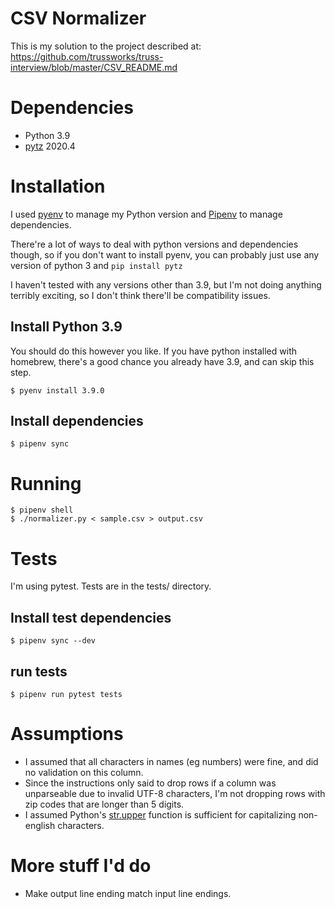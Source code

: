 # CSV Normalizer
This is my solution to the project described at: https://github.com/trussworks/truss-interview/blob/master/CSV_README.md

# Dependencies
- Python 3.9
- [pytz](https://pypi.org/project/pytz/) 2020.4

# Installation
I used [pyenv](https://github.com/pyenv/pyenv) to manage my Python version
and [Pipenv](https://pipenv.pypa.io/en/latest/) to manage dependencies.

There're a lot of ways to deal with python versions and dependencies though,
so if you don't want to install pyenv, you can probably just use any version
of python 3 and `pip install pytz`

I haven't tested with any versions other than 3.9, but I'm not doing anything
terribly exciting, so I don't think there'll be compatibility issues.

## Install Python 3.9
You should do this however you like. If you have python installed
with homebrew, there's a good chance you already have 3.9, and can skip this step.
```shell script
$ pyenv install 3.9.0
```

## Install dependencies
```shell script
$ pipenv sync
```

# Running
```shell script
$ pipenv shell
$ ./normalizer.py < sample.csv > output.csv
```

# Tests
I'm using pytest.
Tests are in the tests/ directory.

## Install test dependencies
```shell script
$ pipenv sync --dev
```

## run tests
```shell script
$ pipenv run pytest tests
```

# Assumptions
- I assumed that all characters in names (eg numbers) were fine, and did no validation on this column.
- Since the instructions only said to drop rows if a column was unparseable due to invalid UTF-8 characters,
  I'm not dropping rows with zip codes that are longer than 5 digits.
- I assumed Python's [str.upper](https://docs.python.org/3/library/stdtypes.html#str.upper) function is sufficient for
  capitalizing non-english characters.

# More stuff I'd do
- Make output line ending match input line endings. 

